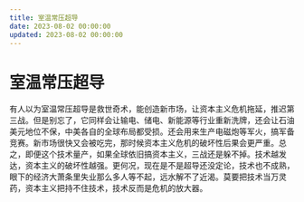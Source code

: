 ```yaml
---
title: 室温常压超导
date: 2023-08-02 00:00:00
updated: 2023-08-02 00:00:00
---
```


# 室温常压超导

有人以为室温常压超导是救世奇术，能创造新市场，让资本主义危机拖延，推迟第三战。但是别忘了，它同样会让输电、储电、新能源等行业重新洗牌，还会让石油美元地位不保，中美各自的全球布局都受损。还会用来生产电磁炮等军火，搞军备竞赛。新市场很快又会被吃完，那时候资本主义危机的破坏性后果会更严重。总之，即便这个技术量产，如果全球依旧搞资本主义，三战还是躲不掉。技术越发达，资本主义的破坏性越强。更何况，现在是不是超导还没定论，技术也不成熟，眼下的经济大萧条里失业那么多人等不起，远水解不了近渴。莫要把技术当万灵药，资本主义把持不住技术，技术反而是危机的放大器。
